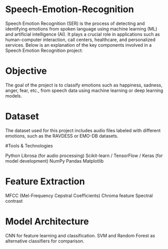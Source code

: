# Speech-Emotion-Recognition

Speech Emotion Recognition (SER) is the process of detecting and identifying emotions from spoken language using machine learning (ML) and artificial intelligence (AI). It plays a crucial role in applications such as human-computer interaction, call centers, healthcare, and personalized services. Below is an explanation of the key components involved in a Speech Emotion Recognition project:

# Objective
   
The goal of the project is to classify emotions such as happiness, sadness, anger, fear, etc., from speech data using machine learning or deep learning models.

# Dataset

The dataset used for this project includes audio files labeled with different emotions, such as the RAVDESS or EMO-DB datasets.

#Tools & Technologies

Python
Librosa (for audio processing)
Scikit-learn / TensorFlow / Keras (for model development)
NumPy
Pandas
Matplotlib

# Feature Extraction

MFCC (Mel-Frequency Cepstral Coefficients)
Chroma feature
Spectral contrast

# Model Architecture

CNN for feature learning and classification.
SVM and Random Forest as alternative classifiers for comparison.
